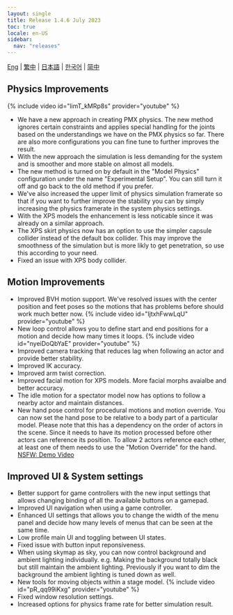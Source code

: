 ```yaml
---
layout: single
title: Release 1.4.6 July 2023
toc: true
locale: en-US
sidebar:
  nav: "releases"
---
```

[Eng](/dancexr/releases/1.4.6) | [繁中](/tw/dancexr/releases/1.4.6) | [日本語](/jp/dancexr/releases/1.4.6) | [한국어](/kr/dancexr/releases/1.4.6) | [简中](/zh/dancexr/releases/1.4.6)


## Physics Improvements
{% include video id="limT_kMRp8s" provider="youtube" %}
* We have a new approach in creating PMX physics. The new method ignores certain constraints and applies special handling for the joints based on the understandings we have on the PMX physics so far. There are also more configurations you can fine tune to further improves the result. 
* With the new approach the simulation is less demanding for the system and is smoother and more stable on almost all models.
* The new method is turned on by default in the "Model Physics" configuration under the name "Experimental Setup". You can still turn it off and go back to the old method if you prefer. 
* We've also increased the upper limit of physics simulation framerate so that if you want to further improve the stability you can by simply increasing the physics framerate in the system physics settings.
* With the XPS models the enhancement is less noticable since it was already on a similar approach.
* The XPS skirt physics now has an option to use the simpler capsule collider instead of the default box collider. This may improve the smoothness of the simulation but is more likly to get penetration, so use this according to your need. 
* Fixed an issue with XPS body collider.


## Motion Improvements
* Improved BVH motion support. We've resolved issues with the center position and feet poses so the motions that has problems before should work much better now. 
{% include video id="IjtxhFwwLqU" provider="youtube" %}
* New loop control allows you to define start and end positions for a motion and decide how many times it loops. 
{% include video id="nyeiDoQbYaE" provider="youtube" %}
* Improved camera tracking that reduces lag when following an actor and provide better stability.
* Improved IK accuracy. 
* Improved arm twist correction.
* Improved facial motion for XPS models. More facial morphs avaialbe and better accuracy. 
* The idle motion for a spectator model now has options to follow a nearby actor and maintain distances. 
* New hand pose control for procedural motions and motion override. You can now set the hand pose to be relative to a body part of a particular model. Please note that this has a dependency on the order of actors in the scene. Since it needs to have its motion processed before other actors can reference its position. To allow 2 actors reference each other, at least one of them needs to use the "Motion Override" for the hand. [NSFW: Demo Video](https://www.iwara.tv/video/4srAQrMaI4fAcO)

## Improved UI & System settings
* Better support for game controllers with the new input settings that allows changing binding of all the available buttons on a gamepad. 
* Improved UI navigation when using a game controller.
* Enhanced UI settings that allows you to change the width of the menu panel and decide how many levels of menus that can be seen at the same time.
* Low profile main UI and toggling between UI states. 
* Fixed issue with button input reponsiveness. 
* When using skymap as sky, you can now control background and ambient lighting individually. e.g. Making the background totally black but still maintain the ambient lighting. Previously if you want to dim the background the ambient lighting is tuned down as well. 
* New tools for moving objects within a stage model. 
{% include video id="pR_qq99iKxg" provider="youtube" %}
* Fixed window resolution settings.
* Increased options for physics frame rate for better simulation result.